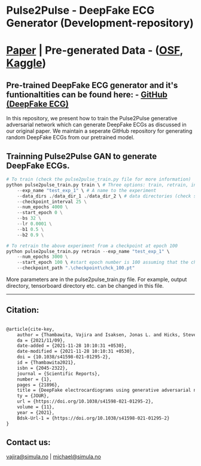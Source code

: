# Pulse2Pulse - DeepFake ECG Generator (Development-repository) 

# [Paper](https://doi.org/10.1101/2021.04.27.21256189) |  Pre-generated Data - ([OSF](https://osf.io/6hved/), [Kaggle](https://www.kaggle.com/vlbthambawita/deepfake-ecg))

## Pre-trained DeepFake ECG generator and it's funtionaltities can be found here: - [GitHub (DeepFake ECG)](https://github.com/vlbthambawita/deepfake-ecg)

In this repository, we present how to train the Pulse2Pulse generative adversarial network which can generate DeepFake ECGs as discussed in our original paper. We maintain a seperate GitHub repository for generating random DeepFake ECGs from our pretrained model. 

## Trainning Pulse2Pulse GAN to generate DeepFake ECGs. 


```python
# To train (check the pulse2pulse_train.py file for more information)
python pulse2pulse_train.py train \ # Three options: train, retrain, inference, check
    --exp_name "test_exp_1" \ # A name to the experiment
    --data_dirs ./data_dir_1 ./data_dir_2 \ # data directories (check sample_ecg_data directory for the format)
    --checkpoint_interval 25 \
    --num_epochs 4000 \
    --start_epoch 0 \
    --bs 32 \
    --lr 0.0001 \
    --b1 0.5 \
    --b2 0.9 \
```
```python
# To retrain the above experiment from a checkpoint at epoch 100
python pulse2pulse_train.py retrain --exp_name "test_exp_1" \
    --num_epochs 3000 \
    --start_epoch 100 \ #start epoch number is 100 assuming that the checkpoint used to restart the trianing is 100
    --checkpoint_path ".\checkpoint\chck_100.pt"
```
More parameters are in the pulse2pulse_train.py file. For example, output directory, tensorboard directory etc. can be changed in this file. 

---
## Citation:
```latex

@article{cite-key,
	author = {Thambawita, Vajira and Isaksen, Jonas L. and Hicks, Steven A. and Ghouse, Jonas and Ahlberg, Gustav and Linneberg, Allan and Grarup, Niels and Ellervik, Christina and Olesen, Morten Salling and Hansen, Torben and Graff, Claus and Holstein-Rathlou, Niels-Henrik and Str{\"u}mke, Inga and Hammer, Hugo L. and Maleckar, Mary M. and Halvorsen, P{\aa}l and Riegler, Michael A. and Kanters, J{\o}rgen K.},
	da = {2021/11/09},
	date-added = {2021-11-28 10:10:31 +0530},
	date-modified = {2021-11-28 10:10:31 +0530},
	doi = {10.1038/s41598-021-01295-2},
	id = {Thambawita2021},
	isbn = {2045-2322},
	journal = {Scientific Reports},
	number = {1},
	pages = {21896},
	title = {DeepFake electrocardiograms using generative adversarial networks are the beginning of the end for privacy issues in medicine},
	ty = {JOUR},
	url = {https://doi.org/10.1038/s41598-021-01295-2},
	volume = {11},
	year = {2021},
	Bdsk-Url-1 = {https://doi.org/10.1038/s41598-021-01295-2}
}


```


## Contact us:
vajira@simula.no | michael@simula.no
